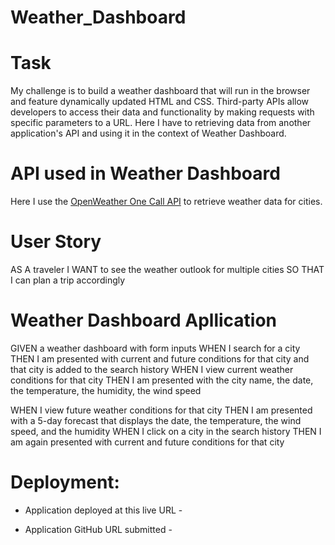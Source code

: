 # Weather_Dashboard

# Task
My challenge is to build a weather dashboard that will run in the browser and feature dynamically updated HTML and CSS. Third-party APIs allow developers to access their data and functionality by making requests with specific parameters to a URL. Here I have to retrieving data from another application's API and using it in the context of Weather Dashboard.

# API used in Weather Dashboard
Here I use the [OpenWeather One Call API](https://openweathermap.org/api/one-call-api) to retrieve weather data for cities.

# User Story

AS A traveler
I WANT to see the weather outlook for multiple cities
SO THAT I can plan a trip accordingly

# Weather Dashboard Apllication
GIVEN a weather dashboard with form inputs
WHEN I search for a city
THEN I am presented with current and future conditions for that city and that city is added to the search history
WHEN I view current weather conditions for that city
THEN I am presented with the city name, the date, the temperature, the humidity, the wind speed

WHEN I view future weather conditions for that city
THEN I am presented with a 5-day forecast that displays the date, the temperature, the wind speed, and the humidity
WHEN I click on a city in the search history
THEN I am again presented with current and future conditions for that city

# Deployment: 
* Application deployed at this live URL -

* Application GitHub URL submitted -